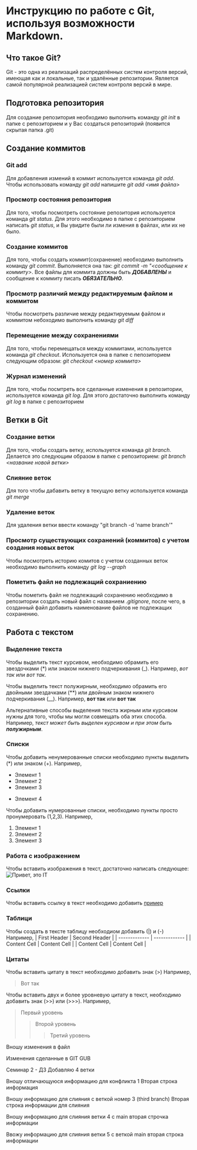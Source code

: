 # Инструкцию по работе с Git, используя возможности Markdown.

## Что такое Git?
Git - это одна из реализаций распределённых систем контроля версий, имеющая как и локальные, так и удалённые репозитории. Является самой популярной реализацией систем контроля версий в мире.

## Подготовка репозитория
Для создание репозитория необходимо выполнить команду *git init*  в папке с репозиторием и у Вас создаться репозиторий (появится скрытая папка .git)

## Создание коммитов

### Git add
Для добавления измений в коммит используется команда *git add*. Чтобы использовать команду *git add* напишите *git add <имя файла>*

### Просмотр состояния репозитория
Для того, чтобы посмотреть состояние репозитория используется команда *git status*. Для этого необходимо в папке с репозиторием написать *git status*, и Вы увидите были ли измения в файлах, или их не было.

### Создание коммитов
Для того, чтобы создать коммит(сохранение) необходимо выполнить команду *git commit*. Выполняется она так: *git commit -m "<сообщение к коммиту>*. Все файлы для коммита должны быть ***ДОБАВЛЕНЫ*** и сообщение к коммиту писать ***ОБЯЗАТЕЛЬНО***.

### Просмотр различий между редактируемым файлом и коммитом
Чтобы посмотреть различие между редактируемым файлом и коммитом небоходимо выполнить команду *git diff*

### Перемещение между сохранениями
Для того, чтобы перемещаться между коммитами, используется команда *git checkout*. Используется она в папке с пепозиторием следующим образом: *git checkout <номер коммита>*

### Журнал изменений
Для того, чтобы посмтреть все сделанные изменения в репозитории, используется команда *git log*. Для этого достаточно выполнить команду *git log* в папке с репозиторием

## Ветки в Git

### Создание ветки

Для того, чтобы создать ветку, используется команда *git branch*. Делается это следующим образом в папке с репозиторием: *git branch <название новой ветки>*

### Слияние веток

Для того чтобы дабавить ветку в текущую ветку используется команда *git merge <name branch>*

### Удаление веток
Для удаления ветки ввести команду "git branch -d 'name branch'"

### Просмотр существующих сохранений (коммитов) с учетом создания новых веток
Чтобы посмотреть историю комитов с учетом созданных веток необходимо выполнить команду *git log --graph*

### Пометить файл не подлежащий сохраниению
Чтобы пометить файл не подлежащий сохранению необходимо в репозитории создать новый файл с названием *.gitignore*, после чего, в созданный файл добавить наименование файлов не подлежащих сохранению.

## Работа с текстом

### Выделение текста

Чтобы выделить текст курсивом, необходимо обрамить его звездочками (*) или знаком нижнего подчеркивания (_). Например, *вот так* или _вот так_.

Чтобы выделить текст полужирным, необходимо обрамить его двойными звездачками (**) или двойным знаком нижнего подчеркивания (__). Например, **вот так** или __вот так__

Альтернативные способы выделения текста жирным или курсивом нужны для того, чтобы мы могли совмещать оба этих способа. Например, 
_текст может быть выделен курсивом и при этом быть **полужирным**_.

### Списки

Чтобы добавить ненумерованные списки необходимо пункты выделить (*) или знаком (+). Например,
* Элемент 1
* Элемент 2
* Элемент 3
+ Элемент 4

Чтобы добавить нумерованные списки, необходимо пункты просто пронумеровать (1,2,3).
Например,
1. Элемент 1
2. Элемент 2
3. Элемент 3

### Работа с изображением

Чтобы вставить изображения в текст, достаточно написать следующее:
![Привет, это IT](IT.jpg)

### Ссылки 

Чтобы вставить ссылку в текст необходимо добавить  [пример](http://example.com/ "Необязательная подсказка")

### Таблици

Чтобы создать в тексте таблицу необходиом добавить (|) и (-)
Например,
| First Header  | Second Header |
| ------------- | ------------- |
| Content Cell  | Content Cell  |
| Content Cell  | Content Cell  |

### Цитаты

Чтобы вставить цитату в текст необходимо добавить знак (>) Например, 
> Вот так

Чтобы вставить двух и более уровневую цитату в текст, необходимо добавить знак (>>) или (>>>).
Например,
> Первый уровень
>> Второй уровень
>>> Третий уровень 

Вношу изменения в файл

Изменения сделанные в GIT GUB

Семинар 2 - ДЗ 
Добавляю 4 ветки


Вношу отличающуюся информацию для конфликта 1
Вторая строка информация 

Вношу информацию для слияния с веткой номер 3 (third branch)
Вторая строка информации для слияния 

Вношу информацию для слияния ветки 4 с main
вторая строчка информации

Ввожу информацию для слияния ветки 5 с веткой main
вторая строка информации
